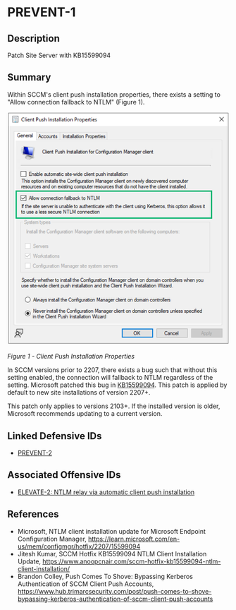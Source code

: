 # PREVENT-1

## Description
Patch Site Server with KB15599094

## Summary

Within SCCM's client push installation properties, there exists a setting to "Allow connection fallback to NTLM" (Figure 1).

![Figure 1](./prevent-1_ntlm-fallback.png)

_Figure 1 - Client Push Installation Properties_

In SCCM versions prior to 2207, there exists a bug such that without this setting enabled, the connection will fallback to NTLM regardless of the setting. Microsoft patched this bug in [KB15599094](https://learn.microsoft.com/en-us/mem/configmgr/hotfix/2207/15599094). This patch is applied by default to new site installations of version 2207+.

This patch only applies to versions 2103+. If the installed version is older, Microsoft recommends updating to a current version.

## Linked Defensive IDs
- [PREVENT-2](../PREVENT-2/prevent-2_description.md)

## Associated Offensive IDs
- [ELEVATE-2: NTLM relay via automatic client push installation](../../../attack-techniques/ELEVATE/ELEVATE-2/ELEVATE-2_description.md)

## References
- Microsoft, NTLM client installation update for Microsoft Endpoint Configuration Manager, https://learn.microsoft.com/en-us/mem/configmgr/hotfix/2207/15599094
- Jitesh Kumar, SCCM Hotfix KB15599094 NTLM Client Installation Update, https://www.anoopcnair.com/sccm-hotfix-kb15599094-ntlm-client-installation/
- Brandon Colley, Push Comes To Shove: Bypassing Kerberos Authentication of SCCM Client Push Accounts, https://www.hub.trimarcsecurity.com/post/push-comes-to-shove-bypassing-kerberos-authentication-of-sccm-client-push-accounts